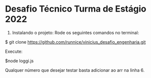 # Desafio Técnico Turma de Estágio 2022

1. Instalando o projeto:
Rode os seguintes comandos no terminal:

$ git clone https://github.com/runnice/vinicius_desafio_engenharia.git

Execute:

$node loggi.js

Qualquer número que desejar testar basta adicionar ao arr na linha 6.

